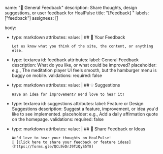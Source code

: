 <!-- ---
name: "\U0001F4AC General Feedback"
about: Share thoughts, design suggestions, or user feedback
title: ''
labels: ''
assignees: ''

---

## 🧠 Your Feedback

Let us know what you think of the site, the content, or anything else.

## 💡 Suggestions

Have an idea for improvement? We'd love to hear it!

## 💬 Share Feedback or Ideas

We'd love to hear your thoughts on HealPulse!
📝 [Click here to share your feedback or feature ideas](https://forms.gle/QCL9vDrJ9TzQyS5T8)

 -->
name: "💬 General Feedback"
description: Share thoughts, design suggestions, or user feedback for HealPulse
title: "[Feedback] "
labels: ["feedback"]
assignees: []

body:
  - type: markdown
    attributes:
      value: |
        ## 🧠 Your Feedback

        Let us know what you think of the site, the content, or anything else.

  - type: textarea
    id: feedback
    attributes:
      label: General Feedback
      description: What do you like, or what could be improved?
      placeholder: e.g., The meditation player UI feels smooth, but the hamburger menu is buggy on mobile.
    validations:
      required: false

  - type: markdown
    attributes:
      value: |
        ## 💡 Suggestions

        Have an idea for improvement? We'd love to hear it!

  - type: textarea
    id: suggestions
    attributes:
      label: Feature or Design Suggestions
      description: Suggest a feature, improvement, or idea you'd like to see implemented.
      placeholder: e.g., Add a daily affirmation quote on the homepage.
    validations:
      required: false

  - type: markdown
    attributes:
      value: |
        ## 💬 Share Feedback or Ideas

        We'd love to hear your thoughts on HealPulse!  
        📝 [Click here to share your feedback or feature ideas](https://forms.gle/QCL9vDrJ9TzQyS5T8)
